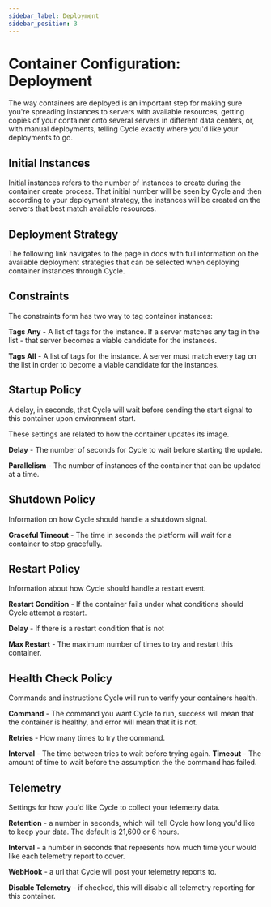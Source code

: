 ```yaml
---
sidebar_label: Deployment
sidebar_position: 3
---
```


# Container Configuration: Deployment

The way containers are deployed is an important step for making sure you're spreading instances to servers with available resources, getting copies of your container onto several servers in different data centers, or, with manual deployments, telling Cycle exactly where you'd like your deployments to go.

## Initial Instances
Initial instances refers to the number of instances to create during the container create process. That initial number will be seen by Cycle and then according to your deployment strategy, the instances will be created on the servers that best match available resources.

## Deployment Strategy
The following link navigates to the page in docs with full information on the available deployment strategies that can be selected when deploying container instances through Cycle.

## Constraints
The constraints form has two way to tag container instances:

**Tags Any** - A list of tags for the instance. If a server matches any tag in the list - that server becomes a viable candidate for the instances.

**Tags All** - A list of tags for the instance. A server must match every tag on the list in order to become a viable candidate for the instances.

## Startup Policy
A delay, in seconds, that Cycle will wait before sending the start signal to this container upon environment start.

These settings are related to how the container updates its image.

**Delay** - The number of seconds for Cycle to wait before starting the update.

**Parallelism** - The number of instances of the container that can be updated at a time.

## Shutdown Policy
Information on how Cycle should handle a shutdown signal.

**Graceful Timeout** - The time in seconds the platform will wait for a container to stop gracefully.

## Restart Policy
Information about how Cycle should handle a restart event.

**Restart Condition** - If the container fails under what conditions should Cycle attempt a restart.

**Delay** - If there is a restart condition that is not

**Max Restart** - The maximum number of times to try and restart this container.

## Health Check Policy
Commands and instructions Cycle will run to verify your containers health.

**Command** - The command you want Cycle to run, success will mean that the container is healthy, and error will mean that it is not.

**Retries** - How many times to try the command.

**Interval** - The time between tries to wait before trying again.
**Timeout** - The amount of time to wait before the assumption the the command has failed.

## Telemetry
Settings for how you'd like Cycle to collect your telemetry data.

**Retention** - a number in seconds, which will tell Cycle how long you'd like to keep your data. The default is 21,600 or 6 hours.

**Interval** - a number in seconds that represents how much time your would like each telemetry report to cover.

**WebHook** - a url that Cycle will post your telemetry reports to.

**Disable Telemetry** - if checked, this will disable all telemetry reporting for this container.

